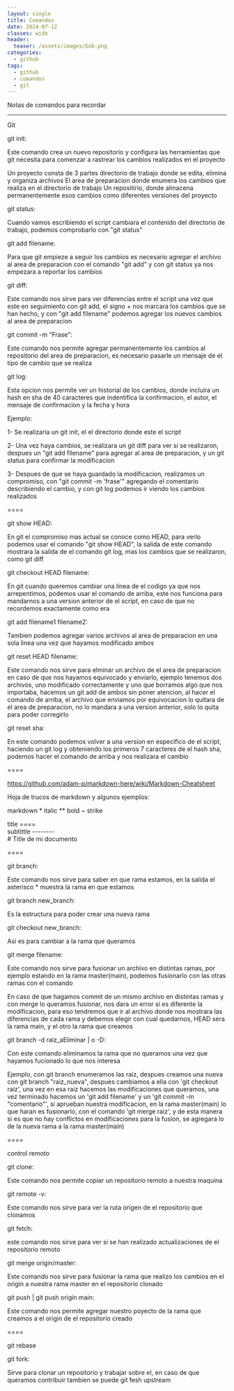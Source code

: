 ```yaml
---
layout: single
title: Comandos
date: 2024-07-12
classes: wide
header:
  teaser: /assets/images/bob.png
categories:
  - github
tags:
  - github
  - comandos
  - git
---
```


Notas de comandos para recordar

----
Git


git init:

Este comando crea un nuevo repositorio y configura las herramientas que git necesita para comenzar a rastrear los cambios realizados en el proyecto

Un proyecto consta de 3 partes
directorio de trabajo donde se edita, elimina y organiza archivos
El area de preparacion donde enumera los cambios que realiza en el directorio de trabajo
Un repositirio, donde almacena permanentemente esos cambios como diferentes versiones del proyecto

git status:

Cuando vamos escribiendo el script cambiara el contenido del directorio de trabajo, podemos comprobarlo con "git status"

git add filename:

Para que git empieze a seguir los cambios es necesario agregar el archivo al area de preparacion con el comando "git add" y con git status ya nos empezara a reportar los cambios

git diff:

Este comando nos sirve para ver diferencias entre el script una vez que este en seguimiento con git add, el signo + nos marcara los cambios que se han hecho, y con "git add filename" podemos agregar los nuevos cambios al area de preparacion

git commit -m "Frase": 

Este comando nos permite agregar permanentemente los cambios al repositorio del area de preparacion, es necesario pasarle un mensaje de el tipo de cambio que se realiza 

git log:

Esta opcion nos permite ver un historial de los cambios, donde incluira un hash en sha de 40 caracteres que indentifica la confirmacion, el autor, el mensaje de confirmacion y la fecha y hora


Ejemplo:
 
1- Se realizaria un git init, el el directorio donde este el script

2- Una vez haya cambios, se realizara un git diff para ver si se realizaron, despues un "git add filename" para agregar al area de preparacion, y un git status para confirmar la modificacion

3- Despues de que se haya guardado la modificacion, realizamos un compromiso, con "git commit -m 'frase'"
agregando el comentario describiendo el cambio, y con git log podemos ir viendo los cambios realizados

====

git show HEAD: 

En git el compromiso mas actual se conoce como HEAD, para verlo podemos usar el comando "git show HEAD", la salida de este comando mostrara la salida de el comando git log, mas los cambios que se realizaron, como git diff

git checkout HEAD filename:

En git cuando queremos cambiar una linea de el codigo ya que nos arrepentimos, podemos usar el comando de arriba, este nos funciona para mandarnos a una version anterior de el script, en caso de que no recordemos exactamente como era

git add filename1 filename2:

Tambien podemos agregar varios archivos al area de preparacion en una sola linea una vez que hayamos modificado ambos

git reset HEAD filename:

Este comando nos sirve para elminar un archivo de el area de preparacion en caso de que nos hayamos equivocado y enviarlo, ejemplo tenemos dos archivos, uno modificado correctamente y uno que borramos algo que nos importaba, hacemos un git add de ambos sin poner atencion, al hacer el comando de arriba, el archivo que enviamos por equivocacion lo quitara de el area de preparacion, no lo mandara a una version anterior, solo lo quita para poder corregirlo

git reset sha:

En este comando podemos volver a una version en especifico de el script, haciendo un git log y obteniendo los primeros 7 caracteres de el hash sha, podemos hacer el comando de arriba y nos realizara el cambio

====

https://github.com/adam-p/markdown-here/wiki/Markdown-Cheatsheet

Hoja de trucos de markdown y algunos ejemplos:

markdown
\* italic
** bold
~ strike

title 
\====\
subtittle
\--------\
\# Title de mi documento


====

git branch:

Este comando nos sirve para saber en que rama estamos, en la salida el asterisco * muestra la rama en que estamos

git branch new_branch:

Es la estructura para poder crear una nueva rama

git checkout new_branch:

Asi es para cambiar a la rama que queramos

git merge filename:

Este comando nos sirve para fusionar un archivo en distintas ramas, por ejemplo estando en la rama master(main), podemos fusionarlo con las otras ramas con el comando

En caso de que hagamos commit de un mismo archivo en distintas ramas y con merge lo queramos fusionar, nos dara un error si es diferente la modificacion, para eso tendremos que ir al archivo donde nos mostrara las diferencias de cada rama y debemos elegir con cual quedarnos, HEAD sera la rama main, y el otro la rama que creamos

git branch -d raiz_aEliminar \| o -D:

Con este comando eliminamos la rama que no queramos una vez que hayamos fucionado lo que nos interesa

Ejemplo, con git branch enumeramos las raiz, despues creamos una nueva con git branch "raiz_nueva", despues cambiamos a ella con 'git checkout raiz', una vez en esa raiz hacemos las modificaciones que queramos, una vez terminado hacemos un 'git add filename' y un 'git commit -m "comentario"', si aprueban nuestra modificacion, en la rama master(main) lo que haran es fusionarlo, con el comando 'git merge raiz', y de esta manera si es que no hay conflictos en modificaciones para la fusion, se agregara lo de la nueva rama a la rama master(main)


====

control remoto

git clone:

Este comando nos permite copiar un repositorio remoto a nuestra maquina

git remote -v:

Este comando nos sirve para ver la ruta origen de el repositorio que clonamos

git fetch:

este comando nos sirve para ver si se han realizado actualizaciones de el repositorio remoto

git merge origin/master:

Este comando nos sirve para fusionar la rama que realizo los cambios en el origin a nuestra rama master en el repositorio clonado

git push \| git push origin main:

Este comando nos permite agregar nuestro poyecto de la rama que creamos a el origin de el repositorio creado

====

git rebase

git fork:

Sirve para clonar un repositorio y trabajar sobre el, en caso de que queramos contribuir tambien se puede
git fesh upstream



